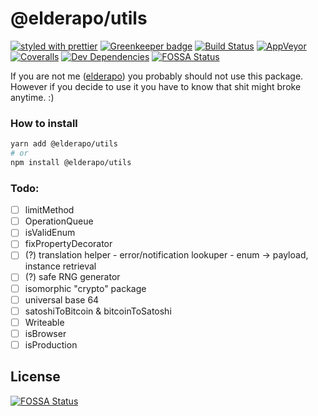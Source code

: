 # @elderapo/utils

[![styled with prettier](https://img.shields.io/badge/styled_with-prettier-ff69b4.svg)](https://github.com/prettier/prettier)
[![Greenkeeper badge](https://badges.greenkeeper.io/elderapo/utils.svg)](https://greenkeeper.io/)
[![Build Status](https://travis-ci.org/elderapo/utils.svg?branch=master)](https://travis-ci.org/elderapo/utils)
[![AppVeyor](https://ci.appveyor.com/api/projects/status/yusq4o62o5fdhwgs?svg=true)](https://ci.appveyor.com/project/elderapo/utils)
[![Coveralls](https://img.shields.io/coveralls/elderapo/utils.svg)](https://coveralls.io/github/elderapo/utils)
[![Dev Dependencies](https://david-dm.org/elderapo/utils/dev-status.svg)](https://david-dm.org/elderapo/utils?type=dev)
[![FOSSA Status](https://app.fossa.io/api/projects/git%2Bgithub.com%2Felderapo%2Futils.svg?type=shield)](https://app.fossa.io/projects/git%2Bgithub.com%2Felderapo%2Futils?ref=badge_shield)

If you are not me ([elderapo](https://github.com/elderapo)) you probably should not use this package. However if you decide to use it you have to know that shit might broke anytime. :)

### How to install

```bash
yarn add @elderapo/utils
# or
npm install @elderapo/utils
```

### Todo:

- [ ] limitMethod
- [ ] OperationQueue
- [ ] isValidEnum
- [ ] fixPropertyDecorator
- [ ] (?) translation helper - error/notification lookuper - enum -> payload, instance retrieval
- [ ] (?) safe RNG generator
- [ ] isomorphic "crypto" package
- [ ] universal base 64
- [ ] satoshiToBitcoin & bitcoinToSatoshi
- [ ] Writeable<T>
- [ ] isBrowser
- [ ] isProduction

## License

[![FOSSA Status](https://app.fossa.io/api/projects/git%2Bgithub.com%2Felderapo%2Futils.svg?type=large)](https://app.fossa.io/projects/git%2Bgithub.com%2Felderapo%2Futils?ref=badge_large)
